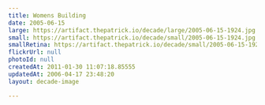 ```yaml
---
title: Womens Building
date: 2005-06-15
large: https://artifact.thepatrick.io/decade/large/2005-06-15-1924.jpg
small: https://artifact.thepatrick.io/decade/small/2005-06-15-1924.jpg
smallRetina: https://artifact.thepatrick.io/decade/small/2005-06-15-1924@2x.jpg
flickrUrl: null
photoId: null
createdAt: 2011-01-30 11:07:18.85555
updatedAt: 2006-04-17 23:48:20
layout: decade-image

---
```


